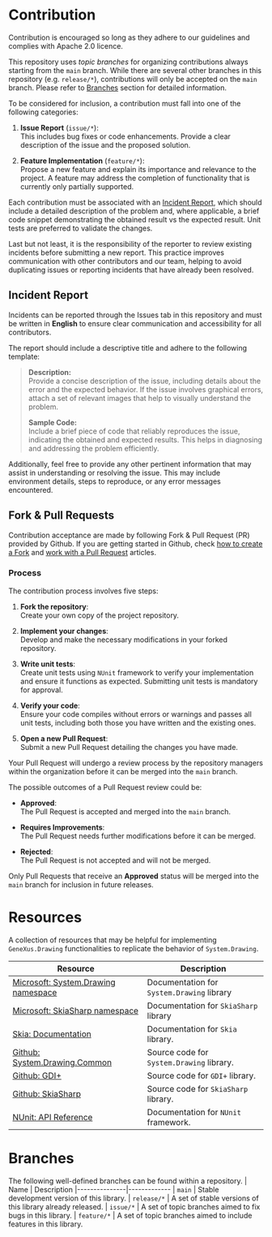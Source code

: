 # Contribution
Contribution is encouraged so long as they adhere to our guidelines and complies with Apache 2.0 licence.

This repository uses _topic branches_ for organizing contributions always starting from the `main` branch. While there are several other branches in this repository (e.g. `release/*`), contributions will only be accepted on the `main` branch. Please refer to [Branches](#branches) section for detailed information.

To be considered for inclusion, a contribution must fall into one of the following categories:

1. **Issue Report** (`issue/*`):<br>
   This includes bug fixes or code enhancements. Provide a clear description of the issue and the proposed solution.

2. **Feature Implementation** (`feature/*`):<br>
   Propose a new feature and explain its importance and relevance to the project. A feature may address the completion of functionality that is currently only partially supported.

Each contribution must be associated with an [Incident Report](#incident-report), which should include a detailed description of the problem and, where applicable, a brief code snippet demonstrating the obtained result vs the expected result. Unit tests are preferred to validate the changes.

Last but not least, it is the responsibility of the reporter to review existing incidents before submitting a new report. This practice improves communication with other contributors and our team, helping to avoid duplicating issues or reporting incidents that have already been resolved.

## Incident Report
Incidents can be reported through the Issues tab in this repository and must be written in **English** to ensure clear communication and accessibility for all contributors.

The report should include a descriptive title and adhere to the following template:

> **Description:**<br>
> Provide a concise description of the issue, including details about the error and the expected behavior. If the issue involves graphical errors, attach a set of relevant images that help to visually understand the problem.
>
> **Sample Code:**<br>
> Include a brief piece of code that reliably reproduces the issue, indicating the obtained and expected results. This helps in diagnosing and addressing the problem efficiently.


Additionally, feel free to provide any other pertinent information that may assist in understanding or resolving the issue. This may include environment details, steps to reproduce, or any error messages encountered.

## Fork & Pull Requests
Contribution acceptance are made by following Fork & Pull Request (PR) provided by Github. If you are getting started in Github, check [how to create a Fork](https://help.github.com/en/github/collaborating-with-issues-and-pull-requests/about-forks) and [work with a Pull Request](https://help.github.com/en/github/collaborating-with-issues-and-pull-requests/creating-a-pull-request-from-a-fork) articles.

### Process
The contribution process involves five steps:

1. **Fork the repository**:<br>
   Create your own copy of the project repository.

2. **Implement your changes**:<br>
   Develop and make the necessary modifications in your forked repository.

3. **Write unit tests**:<br>
   Create unit tests using `NUnit` framework to verify your implementation and ensure it functions as expected. Submitting unit tests is mandatory for approval.

4. **Verify your code**:<br>
   Ensure your code compiles without errors or warnings and passes all unit tests, including both those you have written and the existing ones.

5. **Open a new Pull Request**:<br>
   Submit a new Pull Request detailing the changes you have made.

Your Pull Request will undergo a review process by the repository managers within the organization before it can be merged into the `main` branch. 

The possible outcomes of a Pull Request review could be:

* **Approved**:<br>
   The Pull Request is accepted and merged into the `main` branch.

* **Requires Improvements**:<br>
   The Pull Request needs further modifications before it can be merged.

* **Rejected**:<br>
   The Pull Request is not accepted and will not be merged.

Only Pull Requests that receive an **Approved** status will be merged into the `main` branch for inclusion in future releases.

# Resources
A collection of resources that may be helpful for implementing `GeneXus.Drawing` functionalities to replicate the behavior of `System.Drawing`.

| Resource | Description
|----------|------------------------------------------
| [Microsoft: System.Drawing namespace](https://learn.microsoft.com/en-us/dotnet/api/system.drawing) | Documentation for `System.Drawing` library
| [Microsoft: SkiaSharp namespace](https://learn.microsoft.com/en-us/dotnet/api/skiasharp) | Documentation for `SkiaSharp` library
| [Skia: Documentation](https://api.skia.org/) | Documentation for `Skia` library.
| [Github: System.Drawing.Common](https://github.com/dotnet/winforms/tree/8dd0293125e7be7d7215bfdca6c5adc7286d7859/src/System.Drawing.Common/src/System/Drawing) | Source code for `System.Drawing` library.
| [Github: GDI+](https://github.com/mono/libgdiplus/tree/main/src) | Source code for `GDI+` library.
| [Github: SkiaSharp](https://github.com/mono/SkiaSharp/tree/main/binding/SkiaSharp) | Source code for `SkiaSharp` library.
| [NUnit: API Reference](https://docs.nunit.org/) | Documentation for `NUnit` framework.

# Branches
The following well-defined branches can be found within a repository.
| Name          | Description
|---------------|-------------
| `main`			| Stable development version of this library.
| `release/*`	| A set of stable versions of this library already released.
| `issue/*`		| A set of topic branches aimed to fix bugs in this library.
| `feature/*`	| A set of topic branches aimed to include features in this library.